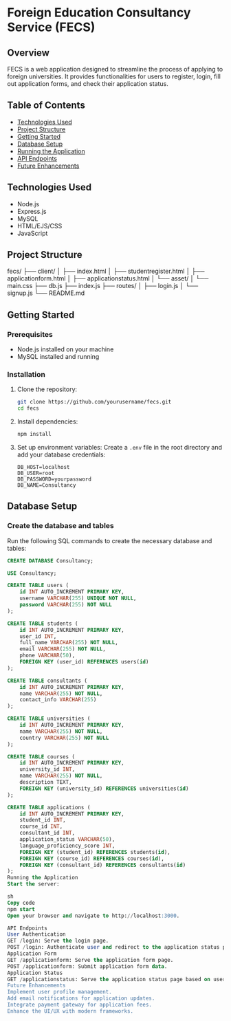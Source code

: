 # Foreign Education Consultancy Service (FECS)

## Overview

FECS is a web application designed to streamline the process of applying to foreign universities. It provides functionalities for users to register, login, fill out application forms, and check their application status.

## Table of Contents

- [Technologies Used](#technologies-used)
- [Project Structure](#project-structure)
- [Getting Started](#getting-started)
- [Database Setup](#database-setup)
- [Running the Application](#running-the-application)
- [API Endpoints](#api-endpoints)
- [Future Enhancements](#future-enhancements)

## Technologies Used

- Node.js
- Express.js
- MySQL
- HTML/EJS/CSS
- JavaScript


## Project Structure
fecs/
├── client/
│ ├── index.html
│ ├── studentregister.html
│ ├── applicationform.html
│ ├── applicationstatus.html
│ └── asset/
│ └── main.css
├── db.js
├── index.js
├── routes/
│ ├── login.js
│ └── signup.js
└── README.md

## Getting Started

### Prerequisites

- Node.js installed on your machine
- MySQL installed and running

### Installation

1. Clone the repository:
    ```sh
    git clone https://github.com/yourusername/fecs.git
    cd fecs
    ```

2. Install dependencies:
    ```sh
    npm install
    ```

3. Set up environment variables:
    Create a `.env` file in the root directory and add your database credentials:
    ```
    DB_HOST=localhost
    DB_USER=root
    DB_PASSWORD=yourpassword
    DB_NAME=Consultancy
    ```

## Database Setup

### Create the database and tables

Run the following SQL commands to create the necessary database and tables:

```sql
CREATE DATABASE Consultancy;

USE Consultancy;

CREATE TABLE users (
    id INT AUTO_INCREMENT PRIMARY KEY,
    username VARCHAR(255) UNIQUE NOT NULL,
    password VARCHAR(255) NOT NULL
);

CREATE TABLE students (
    id INT AUTO_INCREMENT PRIMARY KEY,
    user_id INT,
    full_name VARCHAR(255) NOT NULL,
    email VARCHAR(255) NOT NULL,
    phone VARCHAR(50),
    FOREIGN KEY (user_id) REFERENCES users(id)
);

CREATE TABLE consultants (
    id INT AUTO_INCREMENT PRIMARY KEY,
    name VARCHAR(255) NOT NULL,
    contact_info VARCHAR(255)
);

CREATE TABLE universities (
    id INT AUTO_INCREMENT PRIMARY KEY,
    name VARCHAR(255) NOT NULL,
    country VARCHAR(255) NOT NULL
);

CREATE TABLE courses (
    id INT AUTO_INCREMENT PRIMARY KEY,
    university_id INT,
    name VARCHAR(255) NOT NULL,
    description TEXT,
    FOREIGN KEY (university_id) REFERENCES universities(id)
);

CREATE TABLE applications (
    id INT AUTO_INCREMENT PRIMARY KEY,
    student_id INT,
    course_id INT,
    consultant_id INT,
    application_status VARCHAR(50),
    language_proficiency_score INT,
    FOREIGN KEY (student_id) REFERENCES students(id),
    FOREIGN KEY (course_id) REFERENCES courses(id),
    FOREIGN KEY (consultant_id) REFERENCES consultants(id)
);
Running the Application
Start the server:

sh
Copy code
npm start
Open your browser and navigate to http://localhost:3000.

API Endpoints
User Authentication
GET /login: Serve the login page.
POST /login: Authenticate user and redirect to the application status page.
Application Form
GET /applicationform: Serve the application form page.
POST /applicationform: Submit application form data.
Application Status
GET /applicationstatus: Serve the application status page based on user's language proficiency score.
Future Enhancements
Implement user profile management.
Add email notifications for application updates.
Integrate payment gateway for application fees.
Enhance the UI/UX with modern frameworks.
